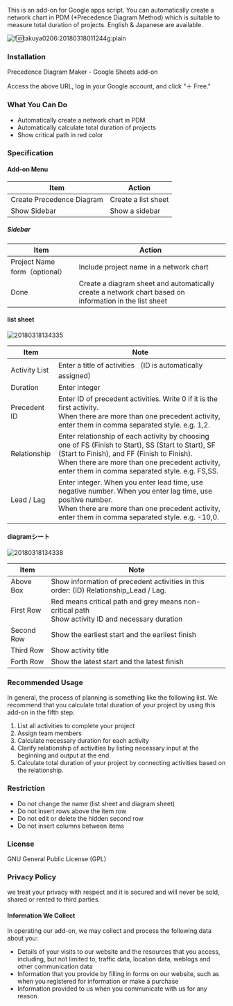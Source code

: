 

This is an add-on for Google apps script. You can automatically create a network chart in PDM (*Precedence Diagram Method) which is suitable to measure total duration of projects. English & Japanese are available.

![f:id:takuya0206:20180318011244g:plain](https://cdn-ak.f.st-hatena.com/images/fotolife/t/takuya0206/20180318/20180318011244.gif)

### Installation

Precedence Diagram Maker - Google Sheets add-on

Access the above URL, log in your Google account, and click "＋ Free."

### What You Can Do

* Automatically create a network chart in PDM
* Automatically calculate total duration of projects
* Show critical path in red color

### Specification

#### Add-on Menu

Item                      | Action
------------------------- | -------------------
Create Precedence Diagram | Create a list sheet
Show Sidebar              | Show a sidebar

##### Sidebar

Item                        | Action
--------------------------- | ----------------------------------------------------------------------------------------------------
Project Name form（optional） | Include project name in a network chart
Done                        | Create a diagram sheet and automatically create a network chart based on information in the list sheet

#### list sheet

![20180318134335](http://img.f.hatena.ne.jp/images/fotolife/t/takuya0206/20180318/20180318134335.png)

Item          | Note
------------- | -----------------------------------------------------
Activity List | Enter a title of activities （ID is automatically assigned）
Duration      | Enter integer
Precedent ID  | Enter ID of precedent activities. Write 0 if it is the first activity.<br />When there are more than one precedent activity, enter them in comma separated style. e.g. 1,2.
Relationship  | Enter relationship of each activity by choosing one of FS (Finish to Start), SS (Start to Start), SF (Start to Finish), and FF (Finish to Finish).<br />When there are more than one precedent activity, enter them in comma separated style. e.g. FS,SS.
Lead / Lag    | Enter integer. When you enter lead time, use negative number. When you enter lag time, use positive number.<br />When there are more than one precedent activity, enter them in comma separated style. e.g. -10,0.

#### diagramシート

![20180318134338](http://img.f.hatena.ne.jp/images/fotolife/t/takuya0206/20180318/20180318134338.png)

Item       | Note
---------- | --------------------------------------------------------------------------------------------
Above Box  | Show information of precedent activities in this order: (ID) Relationship_Lead / Lag.
First Row  | Red means critical path and grey means non-critical path <br />Show activity ID and necessary duration
Second Row | Show the earliest start and the earliest finish
Third Row  | Show activity title
Forth Row  | Show the latest start and the latest finish

### Recommended Usage

In general, the process of planning is something like the following list. We recommend that you calculate total duration of your project by using this add-on in the fifth step.

1.  List all activities to complete your project
2.  Assign team members
3.  Calculate necessary duration for each activity
4.  Clarify relationship of activities by listing necessary input at the beginning and output at the end.&nbsp;
5.  Calculate total duration of your project by connecting activities based on the relationship.

### Restriction

* Do not change the name (list sheet and diagram sheet)
* Do not insert rows above the item row
* Do not edit or delete the hidden second row
* Do not insert columns between items

### License

GNU General Public License (GPL)

### Privacy Policy

we treat your privacy with respect and it is secured and will never be sold, shared or rented to third parties.

#### Information We Collect

In operating our add-on, we may collect and process the following data about you:

* Details of your visits to our website and the resources that you access, including, but not limited to, traffic data, location data, weblogs and other communication data
* Information that you provide by filling in forms on our website, such as when you registered for information or make a purchase
* Information provided to us when you communicate with us for any reason.